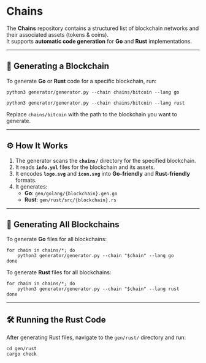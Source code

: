 # **Chains**
The **Chains** repository contains a structured list of blockchain networks and their associated assets (tokens & coins).  
It supports **automatic code generation** for **Go** and **Rust** implementations.

---

## **📌 Generating a Blockchain**
To generate **Go** or **Rust** code for a specific blockchain, run:

```shell
python3 generator/generator.py --chain chains/bitcoin --lang go
```
```shell
python3 generator/generator.py --chain chains/bitcoin --lang rust
```
Replace `chains/bitcoin` with the path to the blockchain you want to generate.

---

## **⚙️ How It Works**
1. The generator scans the **`chains/`** directory for the specified blockchain.
2. It reads **`info.yml`** files for the blockchain and its assets.
3. It encodes **`logo.svg`** and **`icon.svg`** into **Go-friendly** and **Rust-friendly** formats.
4. It generates:
    - **Go**: `gen/golang/{blockchain}.gen.go`
    - **Rust**: `gen/rust/src/{blockchain}.rs`

---

## **📌 Generating All Blockchains**
To generate **Go** files for all blockchains:
```shell
for chain in chains/*; do
    python3 generator/generator.py --chain "$chain" --lang go
done
```

To generate **Rust** files for all blockchains:
```shell
for chain in chains/*; do
    python3 generator/generator.py --chain "$chain" --lang rust
done
```

---

## **🛠️ Running the Rust Code**
After generating Rust files, navigate to the `gen/rust/` directory and run:
```shell
cd gen/rust
cargo check
```
